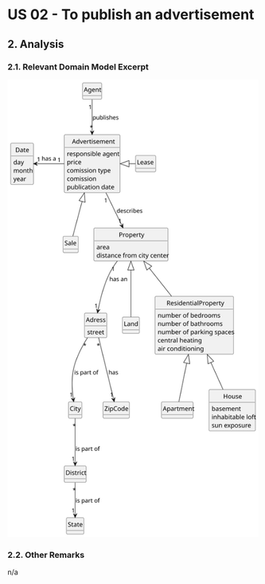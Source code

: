 # US 02 - To publish an advertisement

## 2. Analysis

### 2.1. Relevant Domain Model Excerpt 

![Domain Model](svg/us02_domain-model.svg)

### 2.2. Other Remarks

n/a